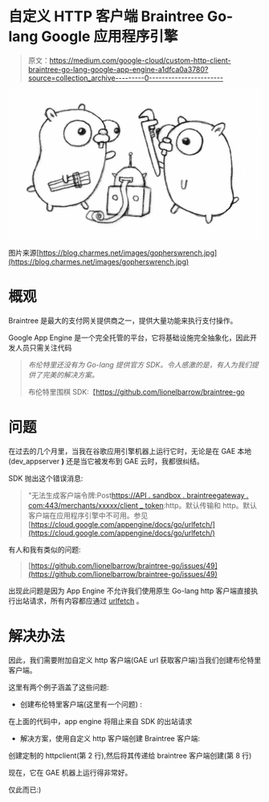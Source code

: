 # 自定义 HTTP 客户端 Braintree Go-lang Google 应用程序引擎

> 原文：<https://medium.com/google-cloud/custom-http-client-braintree-go-lang-google-app-engine-a1dfca0a3780?source=collection_archive---------0----------------------->

![](img/f055d1cc3bce6ee45b6412176ea0bd46.png)

图片来源[https://blog.charmes.net/images/gopherswrench.jpg](https://blog.charmes.net/images/gopherswrench.jpg)

# 概观

Braintree 是最大的支付网关提供商之一，提供大量功能来执行支付操作。

Google App Engine 是一个完全托管的平台，它将基础设施完全抽象化，因此开发人员只需关注代码

> *布伦特里还没有为 Go-lang 提供官方 SDK。令人感激的是，有人为我们提供了完美的解决方案。*
> 
> 布伦特里围棋 SDK:【https://github.com/lionelbarrow/braintree-go 

# 问题

在过去的几个月里，当我在谷歌应用引擎机器上运行它时，无论是在 GAE 本地(dev_appserver **)** 还是当它被发布到 GAE 云时，我都很纠结。

SDK 抛出这个错误消息:

> "无法生成客户端令牌:Post[https://API . sandbox . braintreegateway . com:443/merchants/xxxxx/client _ token](https://api.sandbox.braintreegateway.com:443/merchants/xxxxx/client_token):http。默认传输和 http。默认客户端在应用程序引擎中不可用。参见[https://cloud.google.com/appengine/docs/go/urlfetch/](https://cloud.google.com/appengine/docs/go/urlfetch/)

有人和我有类似的问题:

> [https://github.com/lionelbarrow/braintree-go/issues/49](https://github.com/lionelbarrow/braintree-go/issues/49)

出现此问题是因为 App Engine 不允许我们使用原生 Go-lang http 客户端直接执行出站请求，所有内容都应通过 [urlfetch](https://godoc.org/google.golang.org/appengine/urlfetch) 。

# 解决办法

因此，我们需要附加自定义 http 客户端(GAE url 获取客户端)当我们创建布伦特里客户端。

这里有两个例子涵盖了这些问题:

*   创建布伦特里客户端(这里有一个问题) :

在上面的代码中，app engine 将阻止来自 SDK 的出站请求

*   解决方案，使用自定义 http 客户端创建 Braintree 客户端:

创建定制的 httpclient(第 2 行),然后将其传递给 braintree 客户端创建(第 8 行)

现在，它在 GAE 机器上运行得非常好。

仅此而已:)